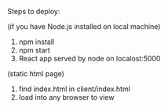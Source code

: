 Steps to deploy:

(if you have Node.js installed on local machine)
1. npm install
2. npm start
3. React app served by node on localost:5000

(static html page)
1. find index.html in client/index.html
2. load into any browser to view
